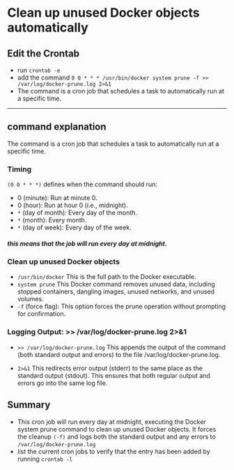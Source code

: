 # Clean up unused Docker objects automatically 
##  Edit the Crontab
- run `crontab -e` 
- add the command `0 0 * * * /usr/bin/docker system prune -f >> /var/log/docker-prune.log 2>&1` 
- The command is a cron job that schedules a task to automatically run at a specific time.
----------------------------------------

## command explanation 
The command is a cron job that schedules a task to automatically run at a specific time.
### Timing 

 `(0 0 * * *)` defines when the command should run:

- 0 (minute): Run at minute 0.
- 0 (hour): Run at hour 0 (i.e., midnight).
- `*` (day of month): Every day of the month.
- `*` (month): Every month.
- `*` (day of week): Every day of the week.
##### this means that the job will run every day at midnight.


### Clean up unused Docker objects
- `/usr/bin/docker` This is the full path to the Docker executable.
- `system prune` This Docker command removes unused data, including stopped containers, dangling images, unused networks, and unused volumes.
- `-f` (force flag): This option forces the prune operation without prompting for confirmation.
### Logging Output: >> /var/log/docker-prune.log 2>&1
- `>> /var/log/docker-prune.log` This appends the output of the command (both standard output and errors) to the file /var/log/docker-prune.log.

- `2>&1` This redirects error output (stderr) to the same place as the standard output (stdout). This ensures that both regular output and errors go into the same log file.
## Summary
- This cron job will run every day at midnight, executing the Docker system prune command to clean up unused Docker objects. It forces the cleanup `(-f)` and logs both the standard output and any errors to `/var/log/docker-prune.log`
- list the current cron jobs to verify that the entry has been added by running `crontab -l`
